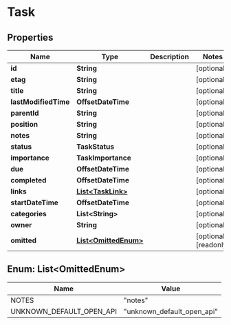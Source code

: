 

# Task


## Properties

| Name | Type | Description | Notes |
|------------ | ------------- | ------------- | -------------|
|**id** | **String** |  |  [optional] |
|**etag** | **String** |  |  [optional] |
|**title** | **String** |  |  [optional] |
|**lastModifiedTime** | **OffsetDateTime** |  |  [optional] |
|**parentId** | **String** |  |  [optional] |
|**position** | **String** |  |  [optional] |
|**notes** | **String** |  |  [optional] |
|**status** | **TaskStatus** |  |  [optional] |
|**importance** | **TaskImportance** |  |  [optional] |
|**due** | **OffsetDateTime** |  |  [optional] |
|**completed** | **OffsetDateTime** |  |  [optional] |
|**links** | [**List&lt;TaskLink&gt;**](TaskLink.md) |  |  [optional] |
|**startDateTime** | **OffsetDateTime** |  |  [optional] |
|**categories** | **List&lt;String&gt;** |  |  [optional] |
|**owner** | **String** |  |  [optional] |
|**omitted** | [**List&lt;OmittedEnum&gt;**](#List&lt;OmittedEnum&gt;) |  |  [optional] [readonly] |



## Enum: List&lt;OmittedEnum&gt;

| Name | Value |
|---- | -----|
| NOTES | &quot;notes&quot; |
| UNKNOWN_DEFAULT_OPEN_API | &quot;unknown_default_open_api&quot; |



